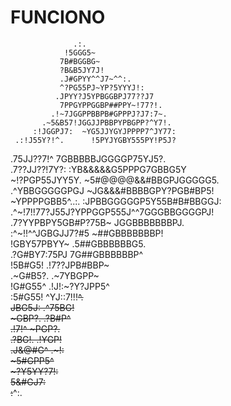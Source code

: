 # FUNCIONO

                  .:.                             
                !5GGG5~                           
               7B#BGGBG~                          
               ?B&B5JY7J!                         
               .J#GPYY^^J7~^^:.                   
               ^?PG55PJ~YP?5YYYJ!:                
              .JPYY?J5YPBGGBPJ77??J7              
               7PPGYPPGGBP##PPY~!77?!.            
             .!~7JGGPPBBPB#GPPPJ?J7:7~.           
           .~5&B57!JGGJJPBBPYPBGPP?^Y7!.          
         :!JGGPJ7:  ~YG5JJYGYJPPPP7^JY77:         
     .:!J55Y?!^.      !5PYJYGBY555PY!P5J?         
   .75JJ??7!^          7GBBBBBJGGGGP75YJ5?.       
  .7??JJ??!7Y?:       :YB&&&&&G5PPPG7GBBG5Y       
  ~!?PGP55JYY5Y.      ~5#@@@@&&#BBGPJGGGGG5.      
  .^YBBGGGGGPGJ      ~JG&&&#BBBBGPY?PGB#BP5!      
    ~YPPPPGBB5^..:. :JPBBGGGGGP5Y55B#B#BBGGJ:     
     .^~!7!!77?J55J?YPPGGP555J^^7GGGBBGGGGPJ!     
           .7?YYPBPY5GB#P?75B~   JGGBBBBBBBPJ.    
            :^~!!^^JGBGJJ7?#5    ~##GBBBBBBBP!    
                  !GBY57PBYY~    .5##GBBBBBBG5.   
                .?G#BY7:75PJ      7G##GBBBBBBP^   
               !5B#G5!            .!7??JPB#BBP~   
             .~G#B5?.                 .~7YBGPP~   
             !G#G55^             .!J!:~?Y?JPP5^   
            :5#G55!              ^YJ::7!!!~~^.    
            JBG5J:               .^75BG!          
           ~GBP?.                  .?B#P^         
          .!7!^                     ~PGP?.        
        .?BG!.                      .!YGP!        
       .J&@#G^                        .~!:        
      ~5#GPP5^                                    
    ~?Y5YY?7!:                                    
    5&#GJ7:                                       
    :~~^:.                                        